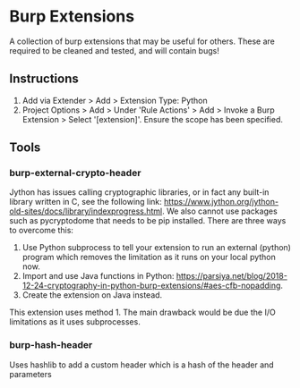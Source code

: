 # Burp Extensions
A collection of burp extensions that may be useful for others. These are required to be cleaned and tested, and will contain bugs!

## Instructions
1. Add via Extender > Add > Extension Type: Python 
2. Project Options > Add > Under 'Rule Actions' > Add > Invoke a Burp Extension > Select '[extension]'. Ensure the scope has been specified.

## Tools
### burp-external-crypto-header
Jython has issues calling cryptographic libraries, or in fact any built-in library written in C, see the following link: https://www.jython.org/jython-old-sites/docs/library/indexprogress.html. We also cannot use packages such as pycryptodome that needs to be pip installed. There are three ways to overcome this:

1. Use Python subprocess to tell your extension to run an external (python) program which removes the limitation as it runs on your local python now.
2. Import and use Java functions in Python: https://parsiya.net/blog/2018-12-24-cryptography-in-python-burp-extensions/#aes-cfb-nopadding.
3. Create the extension on Java instead.

This extension uses method 1. The main drawback would be due the I/O limitations as it uses subprocesses.

### burp-hash-header
Uses hashlib to add a custom header which is a hash of the header and parameters
